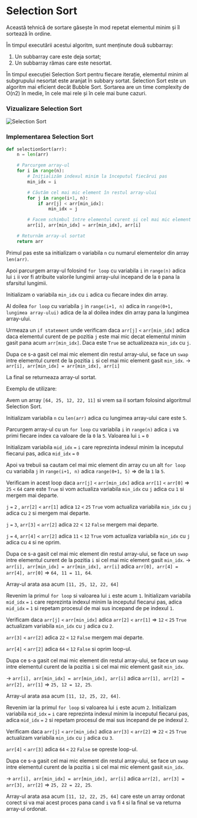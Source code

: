 # Selection Sort

Această tehnică de sortare găsește în mod repetat elementul minim și îl sortează în ordine. 

În timpul executării acestui algoritm, sunt menținute două subbarray:
1. Un subbarray care este deja sortat;
2. Un subbarray rămas care este nesortat. 
 
În timpul execuției Selection Sort pentru fiecare iterație, elementul minim al subgrupului nesortat este aranjat în subbary sortat. Selection Sort este un algoritm mai eficient decât  Bubble Sort. Sortarea are un time complexity de O(n2) în medie, în cele mai rele și în cele mai bune cazuri.

### Vizualizare Selection Sort

![Selection Sort](https://www.swtestacademy.com/wp-content/uploads/2021/11/selection-sort-Selection-Sort-1.drawio-1.png)

### Implementarea Selection Sort

```python
def selectionSort(arr):
    n = len(arr)

    # Parcurgem array-ul
    for i in range(n):
        # Inițializăm indexul minim la începutul fiecărui pas
        min_idx = i

        # Căutăm cel mai mic element în restul array-ului
        for j in range(i+1, n):
            if arr[j] < arr[min_idx]:
                min_idx = j

        # Facem schimbul între elementul curent și cel mai mic element găsit
        arr[i], arr[min_idx] = arr[min_idx], arr[i]

    # Returnăm array-ul sortat
    return arr
```

Primul pas este sa initializam o variabila `n` cu numarul elementelor din array `len(arr)`.

Apoi parcurgem array-ul folosind `for loop` cu variabila `i` in `range(n)` adica lui `i` ii vor fi atribuite valorile lungimii array-ului incepand de la `0` pana la sfarsitul lungimii.

Initializam o variabila `min_idx` cu `i` adica cu fiecare index din array.

Al doilea `for loop` cu variabila `j` in `range(i+1, n)` adica in `range(0+1, lungimea array-ului)` adica de la al doilea index din array pana la lungimea array-ului.

Urmeaza un `if statement` unde verificam daca `arr[j]` `<` `arr[min_idx]` adica daca elementul curent de pe pozitia `j` este mai mic decat elementul minim gasit pana acum `arr[min_idx]`. Daca este `True` se actualizeaza `min_idx` cu `j`.

Dupa ce s-a gasit cel mai mic element din restul array-ului, se face un `swap` intre elementul curent de la pozitia `i` si cel mai mic element gasit `min_idx`. -> `arr[i], arr[min_idx] = arr[min_idx], arr[i]`

La final se returneaza array-ul sortat.

Exemplu de utilizare:

Avem un array `[64, 25, 12, 22, 11]` si vrem sa il sortam folosind algoritmul Selection Sort.

Initializam variabila `n` cu `len(arr)` adica cu lungimea array-ului care este `5`.

Parcurgem array-ul cu un `for loop` cu variabila `i` in `range(n)` adica `i` va primi fiecare index ca valoare de la `0` la `5`. Valoarea lui `i` `=` `0`

Initializam variabila `mid_idx` `=` `i` care reprezinta indexul minim la inceputul fiecarui pas, adica `mid_idx` `=` `0`

Apoi va trebuii sa cautam cel mai mic element din array cu un alt `for loop` cu variabila `j` in `range(i+1, n)` adica `range(0+1, 5)` => de la `1` la `5`.

Verificam in acest loop daca `arr[j]` `<` `arr[min_idx]` adica `arr[1]` `<` `arr[0]` =>
`25` `<` `64` care este `True` si vom actualiza variabila `min_idx` cu `j` adica cu `1` si mergem mai departe.

`j` `=` `2` ,  `arr[2]` `<` `arr[1]` adica `12` `<` `25` `True` vom actualiza variabila `min_idx` cu `j` adica cu `2` si mergem mai departe.

`j` `=` `3`, `arr[3]` `<` `arr[2]` adica `22` < `12` `False` mergem mai departe.

`j` `=` `4`, `arr[4]` `<` `arr[2]` adica `11` `<` `12` `True` vom actualiza variabila `min_idx` cu `j` adica cu `4` si ne oprim.

Dupa ce s-a gasit cel mai mic element din restul array-ului, se face un `swap` intre elementul curent de la pozitia `i` si cel mai mic element gasit `min_idx`. -> `arr[i], arr[min_idx] = arr[min_idx], arr[i]` adica `arr[0], arr[4] = arr[4], arr[0]` => `64, 11 = 11, 64`.

Array-ul arata asa acum `[11, 25, 12, 22, 64]`

Revenim la primul `for loop` si valoarea lui `i` este acum `1`. Initializam variabila `mid_idx` `=` `i` care reprezinta indexul minim la inceputul fiecarui pas, adica `mid_idx` `=` `1` si repetam procesul de mai sus incepand de pe indexul `1`.

Verificam daca `arr[j]` `<` `arr[min_idx]` adica `arr[2]` `<` `arr[1]` => `12` `<` `25` `True` actualizam variabila `min_idx` cu `j` adica cu `2`.

`arr[3]` `<` `arr[2]` adica `22` `<` `12` `False` mergem mai departe.

`arr[4]` `<` `arr[2]` adica `64` `<` `12` `False` si oprim loop-ul.

Dupa ce s-a gasit cel mai mic element din restul array-ului, se face un `swap` intre elementul curent de la pozitia `i` si cel mai mic element gasit `min_idx`. 

-> `arr[i], arr[min_idx] = arr[min_idx], arr[i]` adica `arr[1], arr[2] = arr[2], arr[1]` => `25, 12 = 12, 25`.

Array-ul arata asa acum `[11, 12, 25, 22, 64]`.

Revenim iar la primul `for loop` si valoarea lui `i` este acum `2`. Initializam variabila `mid_idx` `=` `i` care reprezinta indexul minim la inceputul fiecarui pas, adica `mid_idx` `=` `2` si repetam procesul de mai sus incepand de pe indexul `2`.

Verificam daca `arr[j]` `<` `arr[min_idx]` adica `arr[3]` `<` `arr[2]` => `22` `<` `25` `True` actualizam variabila `min_idx` cu `j` adica cu `3`.

`arr[4]` `<` `arr[3]` adica `64` `<` `22` `False` se opreste loop-ul.


Dupa ce s-a gasit cel mai mic element din restul array-ului, se face un `swap` intre elementul curent de la pozitia `i` si cel mai mic element gasit `min_idx`. 


-> `arr[i], arr[min_idx] = arr[min_idx], arr[i]` adica `arr[2], arr[3] = arr[3], arr[2]` => `25, 22 = 22, 25`.

Array-ul arata asa acum `[11, 12, 22, 25, 64]` care este un array ordonat corect si va mai acest proces pana cand `i` va fi `4` si la final se va returna array-ul ordonat.

